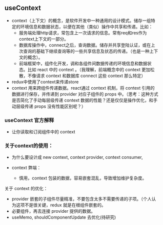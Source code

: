 ## useContext
- context（上下文）的概念，是软件开发中一种通用的设计模式。储存一组特定的环境信息和数据状态，以便在其他（类似）操作中共享和传递。比如：
    - 服务端处理http请求，常包含上一次请求的信息。常有req和res作为context上下文的一部分。
    - 数据库操作中，connect之后，查询数据。储存并共享登陆认证，或在上次查询的基础下继续查询等的一些共享信息及状态的传递。（也是一种上下文的概念）。
    - 前端框架中，组件化开发，调和各组件间数据传递的环境信息和数据状态。比如 react 中的 context 。（我理解，前端概念中的 context 更加松散，不像请求 context 和数据库 connect 这些 context 那么特定）  
- redux中使用了context来传递store
- context 用来跨组件传递数据。react通过 context 机制，将 context 引用的数据进行保存，并传递到 provider 对应子组件的 props 中。（思考：这种方式是否简化了手动每层级传递 context 数据的性能？还是仅仅是操作优化，和手动层级传递 props 没有性能区别呢？）

### useContext 官方解释
- 让你读取和订阅组件中的 context

### 关于context的使用：
- 为什么要设计成 new context, context provider, context consumer, 

- context 弊端：
    - 慎用，context 包装的数据，容易嵌套混乱，导致增加维护复杂度。

关于 context 的优化：
- provider 嵌套的子组件尽量精准，不要包含太多不需要传递的子项。（个人认为这项不是很关键，redux 就是在根组件嵌套的。
- 必要组件，再去连接 provider 提供的数据。
- useMemo, shouldComponentUpdate 去优化(待研究)